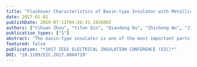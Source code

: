 ```yaml
---
title: "Flashover Characteristics of Basin-type Insulator with Metallic Particles on its Surface under Standard Lightning Impulse"
date: 2017-01-01
publishDate: 2019-07-11T04:26:31.192600Z
authors: ["Yihuan Zhou", "Yifan Qin", "Qiandong Du", "Zhicheng Wu", "Jingtan Ma", "Xiaoang Li", "Tao Wen", "Qiaogen Zhang"]
publication_types: ["1"]
abstract: "The basin-type insulator is one of the most important parts in SF6 gas insulated switchgear (GIS). Flashover of basin-type insulators will cause serious harm to the electrical system. The fact that metallic particle attached to the surface cannot be detected in the delivery test under the standard lightning impulse (SLI) will pose potential threat to GIS. This paper studied flashover characteristics of the basin-type insulator with metallic particle contamination attached to its high voltage electrode in SF6 under SLI. An 1800 kV lightning impulse generator and a specialized pulse-voltage divider were used in the study. The results show that the flashover voltage drops rapidly when the metallic particle is attached to its surface. At high pressure, the basin-type insulator will be more sensible to the metallic particle. The metallic particle may cause danger to the system even its size is small. The reduction of flashover voltage will become slow with the increase of the metallic particle's length. The gas pressure has little effect on the flashover voltage rate when the metallic particle exceeds a certain length. The flashover voltage under negative polarity of SLI is higher than that under positive polarity. Polarity effect will be obvious when the gas pressure is low. The discharge development process of basin-type insulator has been studied on the aspect of space charge accumulation at last."
featured: false
publication: "*2017 IEEE ELECTRICAL INSULATION CONFERENCE (EIC)*"
DOI: "10.1109/EIC.2017.8004719"
---
```


